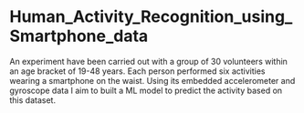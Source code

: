 # Human_Activity_Recognition_using_Smartphone_data
An experiment have been carried out with a group of 30 volunteers within an age bracket of 19-48 years. Each person performed six activities wearing a smartphone on the waist. Using its embedded accelerometer and gyroscope data I aim to built a ML model to predict the activity based on this dataset.
